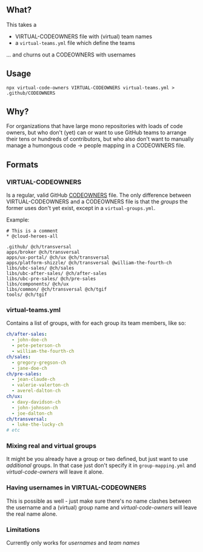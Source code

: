 ## What?

This takes a

- VIRTUAL-CODEOWNERS file with (virtual) team names
- a `virtual-teams.yml` file which define the teams

... and churns out a CODEOWNERS with usernames

## Usage

```
npx virtual-code-owners VIRTUAL-CODEOWNERS virtual-teams.yml > .github/CODEOWNERS
```

## Why?

For organizations that have large mono repositories with loads of code owners, but
who don't (yet) can or want to use GitHub teams to arrange their tens or hundreds
of contributors, but who also don't want to manually manage a humongous
code -> people mapping in a CODEOWNERS file.

## Formats

### VIRTUAL-CODEOWNERS

Is a regular, valid GitHub [CODEOWNERS](https://docs.github.com/en/repositories/managing-your-repositorys-settings-and-features/customizing-your-repository/about-code-owners#codeowners-and-branch-protection) file.
The only difference between VIRTUAL-CODEOWNERS and a CODEOWNERS file is that
the _groups_ the former uses don't yet exist, except in a `virtual-groups.yml`.

Example:

```
# This is a comment
* @cloud-heroes-all

.github/ @ch/transversal
apps/broker @ch/transversal
apps/ux-portal/ @ch/ux @ch/transversal
apps/platform-shizzle/ @ch/transversal @william-the-fourth-ch
libs/ubc-sales/ @ch/sales
libs/ubc-after-sales/ @ch/after-sales
libs/ubc-pre-sales/ @ch/pre-sales
libs/components/ @ch/ux
libs/common/ @ch/transversal @ch/tgif
tools/ @ch/tgif
```

### virtual-teams.yml

Contains a list of groups, with for each group its team members, like so:

```yaml
ch/after-sales:
  - john-doe-ch
  - pete-peterson-ch
  - william-the-fourth-ch
ch/sales:
  - gregory-gregson-ch
  - jane-doe-ch
ch/pre-sales:
  - jean-claude-ch
  - valerie-valerton-ch
  - averel-dalton-ch
ch/ux:
  - davy-davidson-ch
  - john-johnson-ch
  - joe-dalton-ch
ch/transversal:
  - luke-the-lucky-ch
# etc
```

### Mixing real and virtual groups

It might be you already have a group or two defined, but just want to use
_additional_ groups. In that case just don't specify it in `group-mapping.yml`
and _virtual-code-owners_ will leave it alone.

### Having usernames in VIRTUAL-CODEOWNERS

This is possible as well - just make sure there's no name clashes between the
username and a (virtual) group name and _virtual-code-owners_ will leave
the real name alone.

### Limitations

Currently only works for _usernames_ and _team names_
